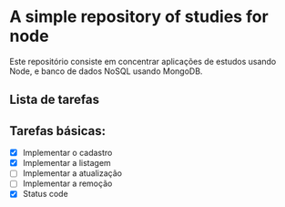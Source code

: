 # A simple repository of studies for node

Este repositório consiste em concentrar aplicações de estudos usando Node, e banco de dados NoSQL usando MongoDB.

## Lista de tarefas

## Tarefas básicas:

- [x] Implementar o cadastro
- [x] Implementar a listagem
- [ ] Implementar a atualização
- [ ] Implementar a remoção
- [x] Status code

